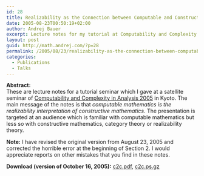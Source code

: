 ```yaml
---
id: 28
title: Realizability as the Connection between Computable and Constructive Mathematics
date: 2005-08-23T00:50:19+02:00
author: Andrej Bauer
excerpt: Lecture notes for my tutorial at Computability and Complexity in Analysis 2005, Kyoto.
layout: post
guid: http://math.andrej.com/?p=28
permalink: /2005/08/23/realizability-as-the-connection-between-computable-and-constructive-mathematics/
categories:
  - Publications
  - Talks
---
```

**Abstract:**  
These are lecture notes for a tutorial seminar which I gave at a satellite seminar of [Computability and Complexity in Analysis 2005](http://cca-net.de/cca2005/) in Kyoto. The main message of the notes is that _computable mathematics is the realizability interpretation of constructive mathematics_. The presentation is targeted at an audience which is familiar with computable mathematics but less so with constructive mathematics, category theory or realizability theory. 

**Note:** I have revised the original version from August 23, 2005 and corrected the horrible error at the beginning of Section 2. I would appreciate reports on other mistakes that you find in these notes.

**Download (version of October 16, 2005):** [c2c.pdf](/data/c2c.pdf "Realizability as the Connection between Computable and Constructive Mathematics"), [c2c.ps.gz](/data/c2c.ps.gz "Realizability as the Connection between Computable and Constructive Mathematics")